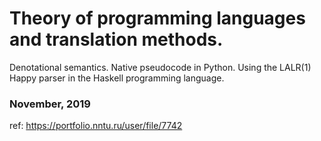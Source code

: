 # Theory of programming languages and translation methods. #
Denotational semantics. Native pseudocode in Python. Using the LALR(1) Happy parser in the Haskell programming language.
### November, 2019 ###
ref: https://portfolio.nntu.ru/user/file/7742
